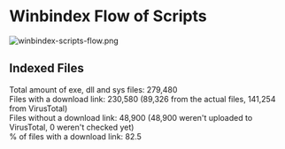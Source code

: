 # Winbindex Flow of Scripts

![winbindex-scripts-flow.png](winbindex-scripts-flow.png)

## Indexed Files

<!--FileStats-->
Total amount of exe, dll and sys files: 279,480  
Files with a download link: 230,580 (89,326 from the actual files, 141,254 from VirusTotal)  
Files without a download link: 48,900 (48,900 weren't uploaded to VirusTotal, 0 weren't checked yet)  
% of files with a download link: 82.5  
<!--/FileStats-->
